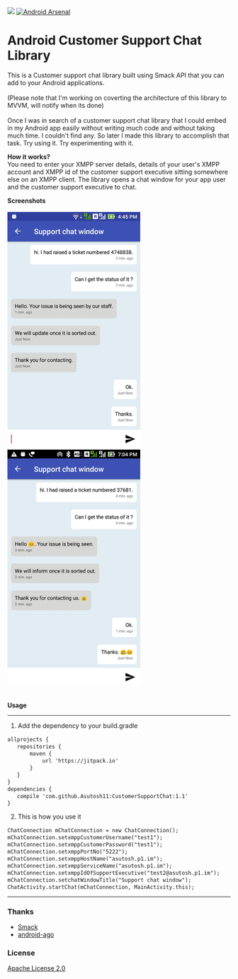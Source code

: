 [![](https://jitpack.io/v/Asutosh11/CustomerSupportChat.svg)](https://jitpack.io/#Asutosh11/CustomerSupportChat)
[![Android Arsenal](https://img.shields.io/badge/Android%20Arsenal-Android%20Customer%20Support%20Chat%20library-blue.svg?style=flat)](https://android-arsenal.com/details/1/5847)
# Android Customer Support Chat Library
This is a Customer support chat library built using Smack API that you can add to your Android applications. <br><br>
(Please note that I'm working on coverting the architecture of this library to MVVM, will notify when its done)
<br><br>
Once I was in search of a customer support chat library that I could embed in my Android app easily without writing much code and without taking much time.
I couldn't find any. So later I made this library to accomplish that task. Try using it. Try experimenting with it.

<b>How it works?</b><br>
You need to enter your XMPP server details, details of your user's XMPP account and XMPP id of the customer support executive sitting somewhere else on an XMPP client.
The library opens a chat window for your app user and the customer support executive to chat.

<b>Screenshots</b><br><br>
<kbd>
<img src="https://github.com/Asutosh11/CustomerSupportChat/blob/master/screenshot1.jpg" alt="Screenshot1" width="300px"/>
</kbd>
&nbsp; &nbsp;
<kbd>
<img src="https://github.com/Asutosh11/CustomerSupportChat/blob/master/screenshot2.jpg" alt="Screenshot2" width="300px"/>
</kbd>

<br>
<b>Usage</b>
<hr>


1. Add the dependency to your build.gradle

 ```
allprojects {
    repositories {
        maven {
            url 'https://jitpack.io'
        }
    }
}
dependencies {
    compile 'com.github.Asutosh11:CustomerSupportChat:1.1'
}

 ```

2. This is how you use it

```
ChatConnection mChatConnection = new ChatConnection();
mChatConnection.setxmppCustomerUsername("test1");
mChatConnection.setxmppCustomerPassword("test1");
mChatConnection.setxmppPortNo("5222");
mChatConnection.setxmppHostName("asutosh.p1.im");
mChatConnection.setxmppServiceName("asutosh.p1.im");
mChatConnection.setxmppIdOfSupportExecutive("test2@asutosh.p1.im");
mChatConnection.setchatWindowTitle("Support chat window");
ChatActivity.startChat(mChatConnection, MainActivity.this);
```
<hr>

### Thanks

 * [Smack](https://github.com/igniterealtime/Smack)
 * [android-ago](https://github.com/curioustechizen/android-ago)


### License

<a href = 'https://github.com/Asutosh11/CustomerSupportChat/blob/master/LICENSE.md'>Apache License 2.0</a>
